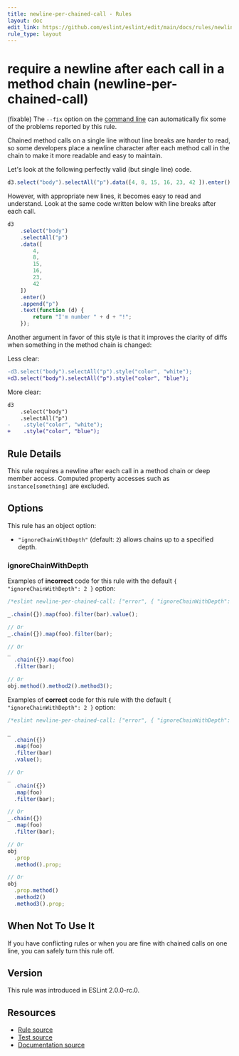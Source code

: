 ```yaml
---
title: newline-per-chained-call - Rules
layout: doc
edit_link: https://github.com/eslint/eslint/edit/main/docs/rules/newline-per-chained-call.md
rule_type: layout
---
```

<!-- Note: No pull requests accepted for this file. See README.md in the root directory for details. -->

# require a newline after each call in a method chain (newline-per-chained-call)

(fixable) The `--fix` option on the [command line](../user-guide/command-line-interface#fixing-problems) can automatically fix some of the problems reported by this rule.

Chained method calls on a single line without line breaks are harder to read, so some developers place a newline character after each method call in the chain to make it more readable and easy to maintain.

Let's look at the following perfectly valid (but single line) code.

```js
d3.select("body").selectAll("p").data([4, 8, 15, 16, 23, 42 ]).enter().append("p").text(function(d) { return "I'm number " + d + "!"; });
```

However, with appropriate new lines, it becomes easy to read and understand. Look at the same code written below with line breaks after each call.

```js
d3
    .select("body")
    .selectAll("p")
    .data([
        4,
        8,
        15,
        16,
        23,
        42
    ])
    .enter()
    .append("p")
    .text(function (d) {
        return "I'm number " + d + "!";
    });
```

Another argument in favor of this style is that it improves the clarity of diffs when something in the method chain is changed:

Less clear:

```diff
-d3.select("body").selectAll("p").style("color", "white");
+d3.select("body").selectAll("p").style("color", "blue");
```

More clear:

```diff
d3
    .select("body")
    .selectAll("p")
-    .style("color", "white");
+    .style("color", "blue");
```

## Rule Details

This rule requires a newline after each call in a method chain or deep member access. Computed property accesses such as `instance[something]` are excluded.

## Options

This rule has an object option:

* `"ignoreChainWithDepth"` (default: `2`) allows chains up to a specified depth.

### ignoreChainWithDepth

Examples of **incorrect** code for this rule with the default `{ "ignoreChainWithDepth": 2 }` option:

```js
/*eslint newline-per-chained-call: ["error", { "ignoreChainWithDepth": 2 }]*/

_.chain({}).map(foo).filter(bar).value();

// Or
_.chain({}).map(foo).filter(bar);

// Or
_
  .chain({}).map(foo)
  .filter(bar);

// Or
obj.method().method2().method3();
```

Examples of **correct** code for this rule with the default `{ "ignoreChainWithDepth": 2 }` option:

```js
/*eslint newline-per-chained-call: ["error", { "ignoreChainWithDepth": 2 }]*/

_
  .chain({})
  .map(foo)
  .filter(bar)
  .value();

// Or
_
  .chain({})
  .map(foo)
  .filter(bar);

// Or
_.chain({})
  .map(foo)
  .filter(bar);

// Or
obj
  .prop
  .method().prop;

// Or
obj
  .prop.method()
  .method2()
  .method3().prop;
```

## When Not To Use It

If you have conflicting rules or when you are fine with chained calls on one line, you can safely turn this rule off.

## Version

This rule was introduced in ESLint 2.0.0-rc.0.

## Resources

* [Rule source](https://github.com/eslint/eslint/tree/HEAD/lib/rules/newline-per-chained-call.js)
* [Test source](https://github.com/eslint/eslint/tree/HEAD/tests/lib/rules/newline-per-chained-call.js)
* [Documentation source](https://github.com/eslint/eslint/tree/HEAD/docs/rules/newline-per-chained-call.md)

